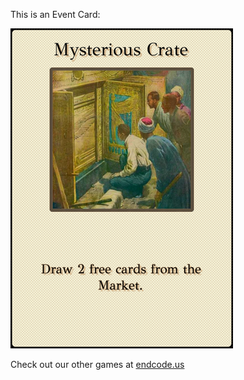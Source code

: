 This is an Event Card: 
 
 ![alt text](Mysterious_Crate[face,2].png?raw=true "Event Card")  
 
 
 
 
 
 Check out our other games at [endcode.us](https://endcode.us/)